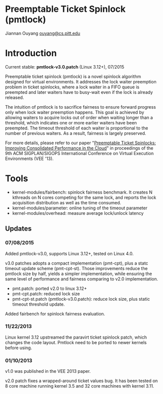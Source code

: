 # Preemptable Ticket Spinlock (pmtlock)
Jiannan Ouyang
ouyang@cs.pitt.edu

# Introduction 
Current stable:  **pmtlock-v3.0.patch** (Linux 3.12+), 07/2015

Preemptable ticket spinlock (pmtlock) is a novel spinlock algorithm designed
for virtual environments. It addresses the lock waiter preemption problem in
ticket spinlocks, where a lock waiter in a FIFO queue is preempted and later
waiters have to busy-wait even if the lock is already released.

The intuition of pmtlock is to sacrifice fairness to ensure forward progress
only when lock waiter preemption happens. This goal is achieved by allowing
waiters to acquire locks out of order when waiting longer than a threshold,
which indicates one or more earlier waiters have been preempted. The timeout
threshold of each waiter is proportional to the number of previous waiters. As a
result, fairness is largely preserved.

For more details, please refer to our paper "[Preemptable Ticket Spinlocks:
Improving Consolidated Performance in the
Cloud](http://dl.acm.org/citation.cfm?id=2451549)"
in proceedings of the 9th ACM SIGPLAN/SIGOPS International Conference on
Virtual Execution Environments (VEE '13).

# Tools
* kernel-modules/fairbench: spinlock fairness benchmark. It creates N kthreads on N cores
  competing for the same lock, and reports the lock acquisition distribution
as well as the time consumed.
* kernel-modules/parameter: online tuning of the timeout parameter
* kernel-modules/overhead: measure average lock/unlock latency

## Updates

### 07/08/2015
Added pmtlock-v3.0, supports Linux 3.12+, tested on Linux 4.0.

v3.0 patches adopts a compact implementation (pmt-cpt), plus a statc timeout
update scheme (pmt-cpt-st).  Those improvements reduce the pmtlock size by
half, yields a simpler implementation, while ensuring the same level of
performance and fairness comparing to v2.0 implementation.

* pmt.patch: ported v2.0 to linux 3.12+ 
* pmt-cpt.patch: reduced lock size
* pmt-cpt-st.patch (pmtlock-v3.0.patch): reduce lock size, plus static timeout threshold update.

Added fairbench for spinlock fairness evaluation.

### 11/22/2013
Linux kernel 3.12 upstreamed the paravirt ticket spinlock patch, which changes
the code layout. Pmtlock need to be ported to newer kernels before using.

### 01/10/2013

v1.0 was published in the VEE 2013 paper. 

v2.0 patch fixes a wrapped-around ticket values bug. It has been tested on 8
core machine running kernel 3.5 and 32 core machines with kernel 3.11.

